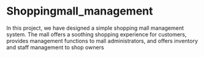 # Shoppingmall_management
In this project, we have designed a simple shopping mall management system. The mall offers a soothing shopping experience for customers, provides management functions to mall administrators, and offers inventory and staff management to shop owners
